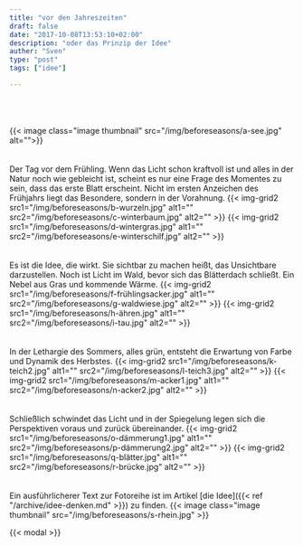 ```yaml
---
title: "vor den Jahreszeiten"
draft: false
date: "2017-10-08T13:53:10+02:00"
description: "oder das Prinzip der Idee" 
auther: "Sven"
type: "post"
tags: ["idee"]

---
```


<br>
<br>
<br>
{{< image class="image thumbnail" src="/img/beforeseasons/a-see.jpg" alt="">}}  

<br>
<br>
<br>
Der Tag vor dem Frühling. Wenn das Licht schon kraftvoll ist und alles in der Natur noch wie gebleicht ist, scheint es nur eine Frage des Momentes zu sein, dass das erste Blatt erscheint. Nicht im ersten Anzeichen des Frühjahrs liegt das Besondere, sondern in der Vorahnung.  
{{< img-grid2
    src1="/img/beforeseasons/b-wurzeln.jpg"
        alt1="" 
    src2="/img/beforeseasons/c-winterbaum.jpg" 
        alt2="" 
>}}
{{< img-grid2
    src1="/img/beforeseasons/d-wintergras.jpg"
        alt1="" 
    src2="/img/beforeseasons/e-winterschilf.jpg" 
        alt2="" 
>}} 

<br>
<br>
<br>
Es ist die Idee, die wirkt. Sie sichtbar zu machen heißt, das Unsichtbare darzustellen. Noch ist Licht im Wald, bevor sich das Blätterdach schließt. Ein Nebel aus Gras und kommende Wärme.
{{< img-grid2
    src1="/img/beforeseasons/f-frühlingsacker.jpg"
        alt1="" 
    src2="/img/beforeseasons/g-waldwiese.jpg" 
        alt2="" 
>}}
{{< img-grid2
    src1="/img/beforeseasons/h-ähren.jpg"
        alt1="" 
    src2="/img/beforeseasons/i-tau.jpg"
        alt2="" 
>}}


<br>
<br>
<br>
In der Lethargie des Sommers, alles grün, entsteht die Erwartung von Farbe und Dynamik des Herbstes.
{{< img-grid2
    src1="/img/beforeseasons/k-teich2.jpg"
        alt1="" 
    src2="/img/beforeseasons/l-teich3.jpg" 
        alt2="" 
>}}
{{< img-grid2
    src1="/img/beforeseasons/m-acker1.jpg"
        alt1="" 
    src2="/img/beforeseasons/n-acker2.jpg" 
        alt2="" 
>}}

<br>
<br>
<br>
Schließlich schwindet das Licht und in der Spiegelung legen sich die Perspektiven voraus und zurück übereinander.
{{< img-grid2
    src1="/img/beforeseasons/o-dämmerung1.jpg"
        alt1="" 
    src2="/img/beforeseasons/p-dämmerung2.jpg" 
        alt2="" 
>}}
{{< img-grid2
    src1="/img/beforeseasons/q-blätter.jpg"
        alt1="" 
    src2="/img/beforeseasons/r-brücke.jpg" 
        alt2="" 
>}}

<br>
<br>
<br>
Ein ausführlicherer Text zur Fotoreihe ist im Artikel [die Idee]({{< ref "/archive/idee-denken.md" >}}) zu finden.
{{< image class="image thumbnail" src="/img/beforeseasons/s-rhein.jpg" >}}


{{< modal >}}


